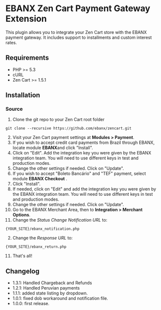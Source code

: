 # EBANX Zen Cart Payment Gateway Extension

This plugin allows you to integrate your Zen Cart store with the EBANX payment gateway.
It includes support to installments and custom interest rates.

## Requirements

* PHP >= 5.3
* cURL
* Zen Cart >= 1.5.1

## Installation
### Source
1. Clone the git repo to your Zen Cart root folder
```
git clone --recursive https://github.com/ebanx/zencart.git
```
2. Visit your Zen Cart payment settings at **Modules > Payment**.
3. If you wish to accept credit card payments from Brazil through EBANX, locate module **EBANX**and click "Install".
4. Click on "Edit". Add the integration key you were given by the EBANX integration team. You will need to use different keys in test and production modes.
5. Change the other settings if needed. Click on "Update".
6. If you wish to accept "Boleto Bancário" and "TEF" payment, select module **EBANX Checkout** .
7. Click "Install".
8. If needed, click on "Edit" and add the integration key you were given by the EBANX integration team. You will need to use different keys in test and production modes.
9. Change the other settings if needed. Click on "Update".
10. Go to the EBANX Merchant Area, then to **Integration > Merchant Options**.
  1. Change the _Status Change Notification URL_ to:
```
{YOUR_SITE}/ebanx_notification.php
```
  2. Change the _Response URL_ to:
```
{YOUR_SITE}/ebanx_return.php
```
11. That's all!

## Changelog
* 1.3.1: Handled Chargeback and Refunds
* 1.2.1: Handled Peruvian payments
* 1.1.1: added state listing by dropdown.
* 1.0.1: fixed dob workaround and notification file.
* 1.0.0: first release.